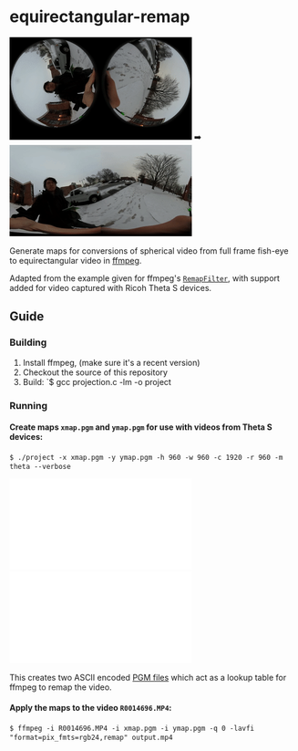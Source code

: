 # equirectangular-remap
![Example](src.gif) ➡️ ![Result](generated.gif)

Generate maps for conversions of spherical video from full frame fish-eye to equirectangular video in [ffmpeg](http://ffmpeg.org).

Adapted from the example given for ffmpeg's [`RemapFilter`](https://trac.ffmpeg.org/wiki/RemapFilter), with support added for video captured with Ricoh Theta S devices.


## Guide

### Building

1. Install ffmpeg, (make sure it's a recent version)
2. Checkout the source of this repository
3. Build: `$ gcc projection.c -lm -o project

### Running

#### Create maps `xmap.pgm` and `ymap.pgm` for use with videos from Theta S devices:

```
$ ./project -x xmap.pgm -y ymap.pgm -h 960 -w 960 -c 1920 -r 960 -m theta --verbose
```

![xmap](xmap.png) ![ymap](ymap.png)

This creates two ASCII encoded [PGM files](https://en.wikipedia.org/wiki/Netpbm_format#PGM_example) which act as a lookup table for ffmpeg to remap the video.

#### Apply the maps to the video `R0014696.MP4`:

```
$ ffmpeg -i R0014696.MP4 -i xmap.pgm -i ymap.pgm -q 0 -lavfi "format=pix_fmts=rgb24,remap" output.mp4
```
